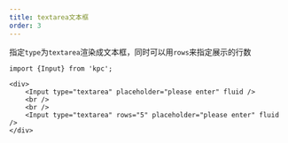 ```yaml
---
title: textarea文本框
order: 3
---
```


指定`type`为`textarea`渲染成文本框，同时可以用`rows`来指定展示的行数

```vdt
import {Input} from 'kpc';

<div>
    <Input type="textarea" placeholder="please enter" fluid />
    <br />
    <br />
    <Input type="textarea" rows="5" placeholder="please enter" fluid />
</div>
```
